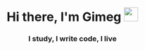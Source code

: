 <h1 align="center">Hi there, I'm Gimeg
<img src="https://media2.giphy.com/media/NytMLKyiaIh6VH9SPm/giphy.gif?cid=ecf05e47vfy1fx3trjaj2zxd2z9wvam4y8sj8blabykg15hz&rid=giphy.gif&ct=g" height="32"/></h1>
<h3 align="center">I study, I write code, I live</h3>

